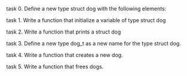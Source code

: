 task 0.
Define a new type struct dog with the following elements:

task 1.
Write a function that initialize a variable of type struct dog

task 2.
Write a function that prints a struct dog

task 3.
Define a new type dog_t as a new name for the type struct dog.

task 4.
Write a function that creates a new dog.

task 5.
Write a function that frees dogs.


